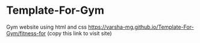 # Template-For-Gym
Gym website using html and css
https://varsha-mg.github.io/Template-For-Gym/fitness-for   (copy this link to visit site)
